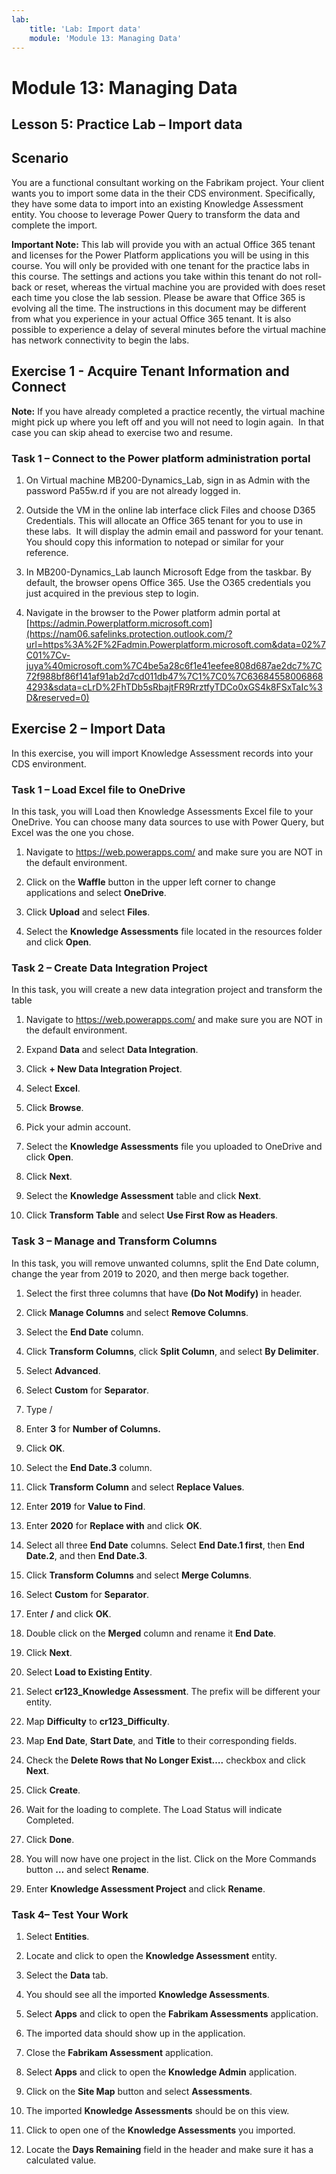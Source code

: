 ```yaml
---
lab:
    title: 'Lab: Import data'
    module: 'Module 13: Managing Data'
---
```


Module 13: Managing Data
=======================

## Lesson 5: Practice Lab – Import data

Scenario
--------

You are a functional consultant working on the Fabrikam project. Your client
wants you to import some data in the their CDS environment. Specifically, they
have some data to import into an existing Knowledge Assessment entity. You
choose to leverage Power Query to transform the data and complete the import.

**Important Note:** This lab will provide you with an actual Office 365 tenant
and licenses for the Power Platform applications you will be using in this
course. You will only be provided with one tenant for the practice labs in this
course. The settings and actions you take within this tenant do not roll-back or
reset, whereas the virtual machine you are provided with does reset each time
you close the lab session. Please be aware that Office 365 is evolving all the time. The
instructions in this document may be different from what you experience in your
actual Office 365 tenant. It is also possible to experience a delay of several
minutes before the virtual machine has network connectivity to begin the labs.

Exercise 1 - Acquire Tenant Information and Connect
---------------------------------------------------

**Note:** If you have already completed a practice recently, the virtual machine
might pick up where you left off and you will not need to login again.  In that
case you can skip ahead to exercise two and resume.

### Task 1 – Connect to the Power platform administration portal

1.  On Virtual machine MB200-Dynamics_Lab, sign in as Admin with the password
    Pa55w.rd if you are not already logged in.

2.  Outside the VM in the online lab interface click Files and choose D365
    Credentials. This will allocate an Office 365 tenant for you to use in these
    labs.  It will display the admin email and password for your tenant.  You
    should copy this information to notepad or similar for your reference.

3.  In MB200-Dynamics_Lab launch Microsoft Edge from the taskbar. By default,
    the browser opens Office 365. Use the O365 credentials you just acquired in
    the previous step to login.

4.  Navigate in the browser to the Power platform admin portal at
    [https://admin.Powerplatform.microsoft.com](https://nam06.safelinks.protection.outlook.com/?url=https%3A%2F%2Fadmin.Powerplatform.microsoft.com&data=02%7C01%7Cv-juya%40microsoft.com%7C4be5a28c6f1e41eefee808d687ae2dc7%7C72f988bf86f141af91ab2d7cd011db47%7C1%7C0%7C636845580068684293&sdata=cLrD%2FhTDb5sRbajtFR9RrztfyTDCo0xGS4k8FSxTaIc%3D&reserved=0)

Exercise 2 – Import Data
------------------------

In this exercise, you will import Knowledge Assessment records into your CDS
environment.

### Task 1 – Load Excel file to OneDrive

In this task, you will Load then Knowledge Assessments Excel file to your
OneDrive. You can choose many data sources to use with Power Query, but Excel
was the one you chose.

1.  Navigate to <https://web.powerapps.com/> and make sure you are NOT in the
    default environment.

2.  Click on the **Waffle** button in the upper left corner to change
    applications and select **OneDrive**.

3.  Click **Upload** and select **Files**.

4.  Select the **Knowledge Assessments** file located in the resources folder
    and click **Open**.

### Task 2 – Create Data Integration Project

In this task, you will create a new data integration project and transform the
table

1.  Navigate to <https://web.powerapps.com/> and make sure you are NOT in the
    default environment.

2.  Expand **Data** and select **Data Integration**.

3.  Click **+ New Data Integration Project**.

4.  Select **Excel**.

5.  Click **Browse**.

6.  Pick your admin account.

7.  Select the **Knowledge Assessments** file you uploaded to OneDrive and click
    **Open**.

8.  Click **Next**.

9.  Select the **Knowledge Assessment** table and click **Next**.

10. Click **Transform Table** and select **Use First Row as Headers**.

### Task 3 – Manage and Transform Columns

In this task, you will remove unwanted columns, split the End Date column,
change the year from 2019 to 2020, and then merge back together.

1.  Select the first three columns that have **(Do Not Modify)** in header.

2.  Click **Manage Columns** and select **Remove Columns**.

3.  Select the **End Date** column.

4.  Click **Transform Columns**, click **Split Column**, and select **By
    Delimiter**.

5.  Select **Advanced**.

6.  Select **Custom** for **Separator**.

7.  Type /

8.  Enter **3** for **Number of Columns.**

9.  Click **OK**.

10. Select the **End Date.3** column.

11. Click **Transform Column** and select **Replace Values**.

12. Enter **2019** for **Value to Find**.

13. Enter **2020** for **Replace with** and click **OK**.

14. Select all three **End Date** columns. Select **End Date.1 first**, then
    **End Date.2**, and then **End Date.3**.

15. Click **Transform Columns** and select **Merge Columns**.

16. Select **Custom** for **Separator**.

17. Enter **/** and click **OK**.

18. Double click on the **Merged** column and rename it **End Date**.

19. Click **Next**.

20. Select **Load to Existing Entity**.

21. Select **cr123_Knowledge Assessment**. The prefix will be different your
    entity.

22. Map **Difficulty** to **cr123_Difficulty**.

23. Map **End Date**, **Start Date**, and **Title** to their corresponding
    fields.

24. Check the **Delete Rows that No Longer Exist….** checkbox and click
    **Next**.

25. Click **Create**.

26. Wait for the loading to complete. The Load Status will indicate Completed.

27. Click **Done**.

28. You will now have one project in the list. Click on the More Commands button
    **…** and select **Rename**.

29. Enter **Knowledge Assessment Project** and click **Rename**.

### Task 4– Test Your Work

1.  Select **Entities**.

2.  Locate and click to open the **Knowledge Assessment** entity.

3.  Select the **Data** tab.

4.  You should see all the imported **Knowledge Assessments**.

5.  Select **Apps** and click to open the **Fabrikam Assessments** application.

6.  The imported data should show up in the application.

7.  Close the **Fabrikam Assessment** application.

8.  Select **Apps** and click to open the **Knowledge Admin** application.

9.  Click on the **Site Map** button and select **Assessments**.

10. The imported **Knowledge Assessments** should be on this view.

11. Click to open one of the **Knowledge Assessments** you imported.

12. Locate the **Days Remaining** field in the header and make sure it has a
    calculated value.
